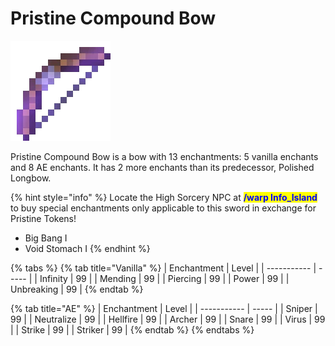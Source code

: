# Pristine Compound Bow

![](<../../.gitbook/assets/Pristine Compound Bow (1).gif>)

Pristine Compound Bow is a bow with 13 enchantments: 5 vanilla enchants and 8 AE enchants. It has 2 more enchants than its predecessor, Polished Longbow.

{% hint style="info" %}
Locate the High Sorcery NPC at <mark style="color:blue;">**/warp Info\_Island**</mark> to buy special enchantments only applicable to this sword in exchange for Pristine Tokens!

* Big Bang I
* Void Stomach I
{% endhint %}

{% tabs %}
{% tab title="Vanilla" %}
| Enchantment | Level |
| ----------- | ----- |
| Infinity    | 99    |
| Mending     | 99    |
| Piercing    | 99    |
| Power       | 99    |
| Unbreaking  | 99    |
{% endtab %}

{% tab title="AE" %}
| Enchantment | Level |
| ----------- | ----- |
| Sniper      | 99    |
| Neutralize  | 99    |
| Hellfire    | 99    |
| Archer      | 99    |
| Snare       | 99    |
| Virus       | 99    |
| Strike      | 99    |
| Striker     | 99    |
{% endtab %}
{% endtabs %}
